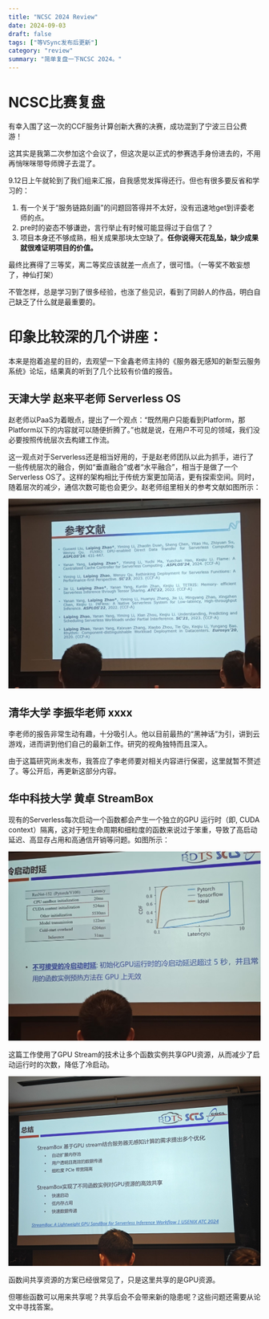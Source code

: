 ```yaml
---
title: "NCSC 2024 Review"
date: 2024-09-03
draft: false
tags: ["等VSync发布后更新"]
category: "review"
summary: "简单复盘一下NCSC 2024。"
---
```

# NCSC比赛复盘

有幸入围了这一次的CCF服务计算创新大赛的决赛，成功混到了宁波三日公费游！

这其实是我第二次参加这个会议了，但这次是以正式的参赛选手身份进去的，不用再悄咪咪带导师牌子去混了。

9.12日上午就轮到了我们组来汇报，自我感觉发挥得还行。但也有很多要反省和学习的：

1. 有一个关于“服务链路刻画”的问题回答得并不太好，没有迅速地get到评委老师的点。
2. pre时的姿态不够谦逊，言行举止有时候可能显得过于自信了？
3. 项目本身还不够成熟，相关成果那块太空缺了。**任你说得天花乱坠，缺少成果就很难证明项目的价值。**

最终比赛得了三等奖，离二等奖应该就差一点点了，很可惜。（一等奖不敢妄想了，神仙打架）

不管怎样，总是学习到了很多经验，也涨了些见识，看到了同龄人的作品，明白自己缺乏了什么就是最重要的。

# 印象比较深的几个讲座：

本来是抱着追星的目的，去观望一下金鑫老师主持的《服务器无感知的新型云服务系统》论坛，结果真的听到了几个比较有价值的报告。

## 天津大学 赵来平老师 Serverless OS

赵老师以PaaS为着眼点，提出了一个观点：“既然用户只能看到Platform，那Platform以下的内容就可以随便折腾了。”也就是说，在用户不可见的领域，我们没必要按照传统层次去构建工作流。

这一观点对于Serverless还是相当好用的，于是赵老师团队以此为抓手，进行了一些传统层次的融合，例如“垂直融合”或者“水平融合”，相当于是做了一个Serverless OS了。这样的架构相比于传统方案更加简洁，更有探索空间。同时，随着层次的减少，通信次数可能也会更少。赵老师组里相关的参考文献如图所示：

![1](66e28f949914eb2bcbdb5ea5-1726395420441-2.jpg)

## 清华大学 李振华老师 xxxx

李老师的报告非常生动有趣，十分吸引人。他以目前最热的“黑神话”为引，讲到云游戏，进而讲到他们自己的最新工作。研究的视角独特而且深入。

由于这篇研究尚未发布，我答应了李老师要对相关内容进行保密，这里就暂不赘述了。等公开后，再更新这部分内容。



## 华中科技大学 黄卓 StreamBox

现有的Serverless每次启动一个函数都会产生一个独立的GPU 运行时（即, CUDA context）隔离，这对于短生命周期和细粒度的函数来说过于笨重，导致了高启动延迟、高显存占用和高通信开销等问题。如图所示：

![2](9b2aa58feccc3df5ebc6d11cc4b3a91.jpg)

这篇工作使用了GPU Stream的技术让多个函数实例共享GPU资源，从而减少了启动运行时的次数，降低了冷启动。

![3](a8ea3d93bcc96437d79eedd464b37ef.jpg)

函数间共享资源的方案已经很常见了，只是这里共享的是GPU资源。

但哪些函数可以用来共享呢？共享后会不会带来新的隐患呢？这些问题还需要从论文中寻找答案。
